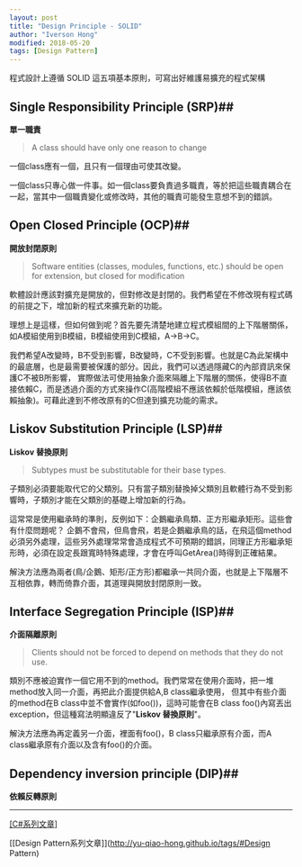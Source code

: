 ```yaml
---
layout: post
title: "Design Principle - SOLID"
author: "Iverson Hong"
modified: 2018-05-20
tags: [Design Pattern]
---
```


程式設計上遵循 SOLID 這五項基本原則，可寫出好維護易擴充的程式架構
 
## Single Responsibility Principle (SRP)##

**單一職責**

> A class should have only one reason to change

一個class應有一個，且只有一個理由可使其改變。

一個class只專心做一件事。如一個class要負責過多職責，等於把這些職責耦合在一起，當其中一個職責變化或修改時，其他的職責可能發生意想不到的錯誤。

## Open Closed Principle (OCP)##

**開放封閉原則**

> Software entities (classes, modules, functions, etc.) should be open for extension, but closed for modification

軟體設計應該對擴充是開放的，但對修改是封閉的。我們希望在不修改現有程式碼的前提之下，增加新的程式來擴充新的功能。

理想上是這樣，但如何做到呢？首先要先清楚地建立程式模組間的上下階層關係，如A模組使用到B模組，B模組使用到C模組，A->B->C。

我們希望A改變時，B不受到影響，B改變時，C不受到影響。也就是C為此架構中的最底層，也是最需要被保護的部分。因此，我們可以透過隱藏C的內部資訊來保護C不被B所影響，
實際做法可使用抽象介面來隔離上下階層的關係，使得B不直接依賴C，而是透過介面的方式來操作C(高階模組不應該依賴於低階模組，應該依賴抽象)。可藉此達到不修改原有的C但達到擴充功能的需求。

## Liskov Substitution Principle (LSP)##

**Liskov 替換原則**

> Subtypes must be substitutable for their base types.

子類別必須要能取代它的父類別。只有當子類別替換掉父類別且軟體行為不受到影響時，子類別才能在父類別的基礎上增加新的行為。

這常常是使用繼承時的準則，反例如下：企鵝繼承鳥類、正方形繼承矩形。這些會有什麼問題呢？
企鵝不會飛，但鳥會飛，若是企鵝繼承鳥的話，在飛這個method必須另外處理，這些另外處理常常會造成程式不可預期的錯誤，同理正方形繼承矩形時，必須在設定長跟寬時特殊處理，才會在呼叫GetArea()時得到正確結果。

解決方法應為兩者(鳥/企鵝、矩形/正方形)都繼承一共同介面，也就是上下階層不互相依靠，轉而倚靠介面，其道理與開放封閉原則一致。

## Interface Segregation Principle (ISP)##

**介面隔離原則**

> Clients should not be forced to depend on methods that they do not use.

類別不應被迫實作一個它用不到的method。我們常常在使用介面時，把一堆method放入同一介面，再把此介面提供給A,B class繼承使用，
但其中有些介面的method在B class中並不會實作(如foo())，這時可能會在B class foo()內寫丟出exception，但這種寫法明顯違反了"**Liskov 替換原則**"。

解決方法應為再定義另一介面，裡面有foo()，B class只繼承原有介面，而A class繼承原有介面以及含有foo()的介面。

## Dependency inversion principle (DIP)##

**依賴反轉原則**

----------

[[C#系列文章]](http://yu-qiao-hong.github.io/tags/#C#)

[[Design Pattern系列文章]](http://yu-qiao-hong.github.io/tags/#Design Pattern)